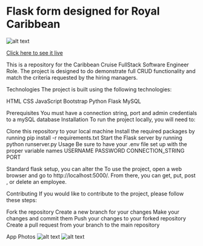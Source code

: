 # Flask form designed for Royal Caribbean

![alt text](https://i.imgur.com/3sIY60W.png)


[Click here to see it live](http://3.235.139.171:5000/)


This is a repository for the Caribbean Cruise FullStack Software Engineer Role. The project is designed to do demonstrate full CRUD functionality and match the criteria requested by the hiring managers.

Technologies
The project is built using the following technologies:

HTML
CSS
JavaScript
Bootstrap
Python
Flask
MySQL

Prerequisites
You must have a connection string, port and admin credentials to a mySQL database
Installation
To run the project locally, you will need to:

Clone this repository to your local machine
Install the required packages by running pip install -r requirements.txt
Start the Flask server by running python runserver.py
Usage
Be sure to have your .env file set up with the proper variable names
USERNAME
PASSWORD 
CONNECTION_STRING
PORT

Standard flask setup, you can alter the 
To use the project, open a web browser and go to http://localhost:5000/. From there, you can get, put, post , or delete an employee.

Contributing
If you would like to contribute to the project, please follow these steps:

Fork the repository
Create a new branch for your changes
Make your changes and commit them
Push your changes to your forked repository
Create a pull request from your branch to the main repository


App Photos
![alt text](https://i.imgur.com/Yu27QYo.png)
![alt text](https://i.imgur.com/dxQIqZd.png)
